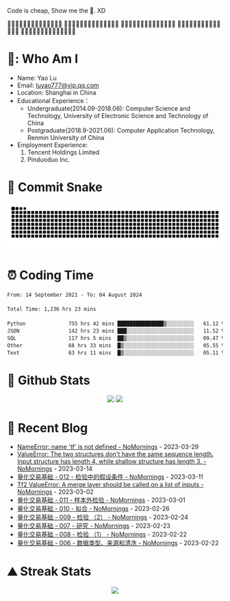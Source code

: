 Code is cheap, Show me the 🍌. XD

🍌🍌🍌🍌🍌🍌🍌🍌🍌🍌🍌🍌🍌🍌
🍌🍌🍌🍌🍌🍌🍌🍌🍌🍌🍌🍌🍌🍌
🍌🍌🍌🍌🍌🍌🍌🍌🍌🍌🍌🍌🍌🍌
🍌🍌🍌🍌🍌🍌🍌🍌🍌🍌🍌🍌🍌🍌
🍌🍌🍌🍌🍌🍌🍌🍌🍌🍌🍌🍌🍌🍌

# 🍎: Who Am I
- Name: Yao Lu
- Email: luyao777@vip.qq.com
- Location: Shanghai in China
- Educational Experience：
  - Undergraduate(2014.09-2018.06): Computer Science and Technology, University of Electronic Science and Technology of China
  - Postgraduate(2018.9-2021.06): Computer Application Technology, Renmin University of China
- Employment Experience:
  1. Tencent Holdings Limited
  2. Pinduoduo Inc.


# 🐍 Commit Snake
<picture>
  <source media="(prefers-color-scheme: dark)" srcset="https://raw.githubusercontent.com/luyao777/luyao777/output/github-contribution-grid-snake-dark.svg">
  <source media="(prefers-color-scheme: light)" srcset="https://raw.githubusercontent.com/luyao777/luyao777/output/github-contribution-grid-snake.svg">
  <img alt="github contribution grid snake animation" src="https://raw.githubusercontent.com/luyao777/luyao777/output/github-contribution-grid-snake.svg">
</picture>

# ⏰ Coding Time
<!--START_SECTION:waka-->

```txt
From: 14 September 2021 - To: 04 August 2024

Total Time: 1,236 hrs 23 mins

Python              755 hrs 42 mins ███████████████▒░░░░░░░░░   61.12 %
JSON                142 hrs 23 mins ███░░░░░░░░░░░░░░░░░░░░░░   11.52 %
SQL                 117 hrs 5 mins  ██▒░░░░░░░░░░░░░░░░░░░░░░   09.47 %
Other               68 hrs 33 mins  █▒░░░░░░░░░░░░░░░░░░░░░░░   05.55 %
Text                63 hrs 11 mins  █▒░░░░░░░░░░░░░░░░░░░░░░░   05.11 %
```

<!--END_SECTION:waka-->


# 🧮 Github Stats
<div align="center">
<span>  </span>
<img height="170px" src="https://github-readme-stats.vercel.app/api?username=luyao777" /><span>  </span><img height="170px" src="https://github-readme-stats.vercel.app/api/top-langs/?username=luyao777&layout=compact&langs_count=8" />
<span>  </span>
</div>

# 📑 Recent Blog
<!-- START_SECTION:blog -->
* <a href='https://www.cnblogs.com/nomornings/p/17267674.html' target='_blank'>NameError: name 'tf' is not defined - NoMornings</a> - 2023-03-29
* <a href='https://www.cnblogs.com/nomornings/p/17214130.html' target='_blank'>ValueError: The two structures don't have the same sequence length. Input structure has length 4, while shallow structure has length 3. - NoMornings</a> - 2023-03-14
* <a href='https://www.cnblogs.com/nomornings/p/17207095.html' target='_blank'>量化交易基础 - 012 - 检验中的假设条件 - NoMornings</a> - 2023-03-11
* <a href='https://www.cnblogs.com/nomornings/p/17170751.html' target='_blank'>Tf2 ValueError: A merge layer should be called on a list of inputs - NoMornings</a> - 2023-03-02
* <a href='https://www.cnblogs.com/nomornings/p/17169937.html' target='_blank'>量化交易基础 - 011 - 样本外检验 - NoMornings</a> - 2023-03-01
* <a href='https://www.cnblogs.com/nomornings/p/17158006.html' target='_blank'>量化交易基础 - 010 - 拟合 - NoMornings</a> - 2023-02-26
* <a href='https://www.cnblogs.com/nomornings/p/17153145.html' target='_blank'>量化交易基础 - 009 - 检验 （2） - NoMornings</a> - 2023-02-24
* <a href='https://www.cnblogs.com/nomornings/p/17149672.html' target='_blank'>量化交易基础 - 007 - 研究 - NoMornings</a> - 2023-02-23
* <a href='https://www.cnblogs.com/nomornings/p/17146471.html' target='_blank'>量化交易基础 - 008 - 检验 （1） - NoMornings</a> - 2023-02-22
* <a href='https://www.cnblogs.com/nomornings/p/17145950.html' target='_blank'>量化交易基础 - 006 -  数据类型、来源和清洗 - NoMornings</a> - 2023-02-22
<!-- END_SECTION:blog -->

# ⛰️ Streak Stats
<div align="center">
    <img  src="https://github-readme-streak-stats.herokuapp.com/?user=luyao777" />
</div>

